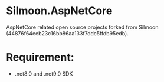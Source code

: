 # Silmoon.AspNetCore

AspNetCore related open source projects forked from Silmoon (44876f64eeb23c16bb86aa133f7ddc5ffdb95edb).

# Requirement:

* .net8.0 and .net9.0 SDK